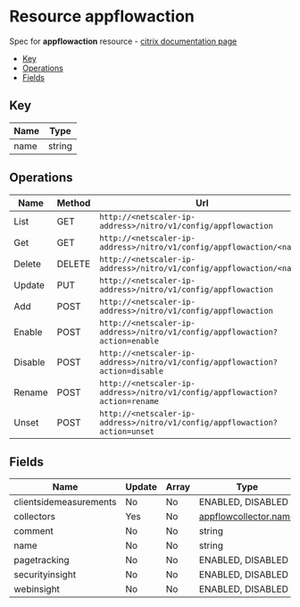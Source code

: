 # Resource appflowaction

Spec for **appflowaction** resource - [citrix documentation page](https://developer-docs.citrix.com/projects/netscaler-nitro-api/en/11.0/configuration/appflow/appflowaction/appflowaction/)

- [Key](#key)
- [Operations](#operations)
- [Fields](#fields)

## Key

| Name | Type |
|----|----|
| name | string |

## Operations

| Name | Method | Url |
|----|----|----|
| List | GET | `http://<netscaler-ip-address>/nitro/v1/config/appflowaction` |
| Get | GET | `http://<netscaler-ip-address>/nitro/v1/config/appflowaction/<name>` |
| Delete | DELETE | `http://<netscaler-ip-address>/nitro/v1/config/appflowaction/<name>` |
| Update | PUT | `http://<netscaler-ip-address>/nitro/v1/config/appflowaction` |
| Add | POST | `http://<netscaler-ip-address>/nitro/v1/config/appflowaction` |
| Enable | POST | `http://<netscaler-ip-address>/nitro/v1/config/appflowaction?action=enable` |
| Disable | POST | `http://<netscaler-ip-address>/nitro/v1/config/appflowaction?action=disable` |
| Rename | POST | `http://<netscaler-ip-address>/nitro/v1/config/appflowaction?action=rename` |
| Unset | POST | `http://<netscaler-ip-address>/nitro/v1/config/appflowaction?action=unset` |

## Fields

| Name | Update | Array | Type |
|----|----|----|----|
|clientsidemeasurements|No|No|ENABLED, DISABLED|
|collectors|Yes|No|[appflowcollector.name](/doc/resources/appflowcollector.md)|
|comment|No|No|string|
|name|No|No|string|
|pagetracking|No|No|ENABLED, DISABLED|
|securityinsight|No|No|ENABLED, DISABLED|
|webinsight|No|No|ENABLED, DISABLED|

